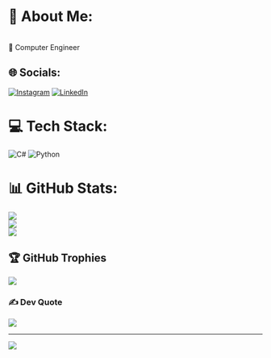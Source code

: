 
# 💫 About Me:
<br>🤝 Computer Engineer<br>


## 🌐 Socials:
[![Instagram](https://img.shields.io/badge/Instagram-%23E4405F.svg?logo=Instagram&logoColor=white)](https://instagram.com/https://instagram.com/kerimmozturk) [![LinkedIn](https://img.shields.io/badge/LinkedIn-%230077B5.svg?logo=linkedin&logoColor=white)](https://linkedin.com/in/https://www.linkedin.com/in/kerimoztrk/)

# 💻 Tech Stack:
![C#](https://img.shields.io/badge/C%23-239120?style=for-the-badge&logo=c-sharp&logoColor=white)
![Python](https://img.shields.io/badge/Python-3776AB?style=for-the-badge&logo=python&logoColor=white)

# 📊 GitHub Stats:
![](https://github-readme-stats.vercel.app/api?username=kerimoztrk&theme=radical&hide_border=false&include_all_commits=false&count_private=true)<br/>
![](https://github-readme-streak-stats.herokuapp.com/?user=kerimoztrk&theme=radical&hide_border=false)<br/>
![](https://github-readme-stats.vercel.app/api/top-langs/?username=kerimoztrk&theme=radical&hide_border=false&include_all_commits=false&count_private=true&layout=compact)

## 🏆 GitHub Trophies
![](https://github-profile-trophy.vercel.app/?username=kerimoztrk&theme=radical&no-frame=true&no-bg=false&margin-w=4)

### ✍️ Dev Quote
![](https://quotes-github-readme.vercel.app/api?type=horizontal&theme=radical)

---
[![](https://visitcount.itsvg.in/api?id=kerimoztrk&icon=0&color=5)](https://visitcount.itsvg.in)

<!-- Proudly created with GPRM ( https://gprm.itsvg.in ) -->

